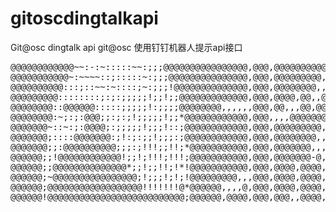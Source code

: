 # gitoscdingtalkapiGit@osc dingtalk api git@osc 使用钉钉机器人提示api接口<pre>@@@@@@@@@@@@~~:-:~:::::~~:;;;@@@@@@@@@@@@@@@@,@@@,@@@@@@@@@@,@@,,,,,,,,@@@ ,,,,,,@-,@@@,@@@@@@,@@@@@@,,@@@@@@@@@@@@@@@@@@@@@@@@@@@@~:~~~~::;:::::~:;;;@@@@@@@@@@@@@@@,@@@,@@@@@@@@@,,@@@@@@@@,-@@@-,,,,@@@@,,@@,@@@@@@,@@@@@@,,@@@@@@@@@@@@@@@@@@@@@@@@@@@:::;::~~:~::::;~:;;;!@@@@@@@@@@@@@@,@@@,@@@@@@@@,,@@@@@@@@,,@@@@@@@,,@@@@@,,@,@@@@@@,@@,,,,,,,,,,@@@@@@@@@@@@@@@@@@@@@@::::::::;:;:;;;;;!;;!;;@@@@@@@@@@@@@,@@@,@@@@,@@,,@@@@@@@@,,@@@@@@@@,,@@@@@@,@,@@@@,,,,,@@@@,,@@@@@@@@@@@@@@@@@@@@@@@@@::@@@@@@:::::;;;;;!:;;;;@@@@@@@@,,,,,,@@@,@@,,,@@,@@@,@@@@,,,,@@@@,,,,,,,@,@@@@,@@@@@@,@@@@@@,,@@@@@@@@@@@@@@@@@@@@@@@@@:~;:;:@@@;;:;:;!;;;;;!;;*@@@@@@@@@@@@,@@@,,,,@@@@@@@,,@@@,,@@,,@@@@@@,,@@@,,@@@,@@@@@@,@@@@@@,,@@@@@@@@@@@@@@@@@@@@@@@@~::~:;:@@@@;:;;;;;!;;;!::;@@@@@@@@@@@@,@@@,@@@@@@@@@,,@-,,,@@@@,,,@@@@,,~@@@,,~@,@@@@@@,@,@,,,,,,,,@@@@@@@@@@@@@@@@@@@@@;::::@@@@@@@:;!:;:;;!;;;:;@@@@@@@@@@@@,@@@,@@@@@@@@,,,@,-@@@@@@@@@@@@,,,,-@@@,,@,@@@@@@,,,@@,@@@@@,@@@@@@@@@@@@@@@@@@@@@;;:@@@@@@@@@@;;;:;!!!;;!!;*@@@@@@@@@@@,@@@,@@@@@@@,,,,@@,,,,,,,,,@@@,,,,@,,@@@@@,@@@-,,,@@@@,-@@@,,@@@@@@@@@@@@@@@@@@@@;;!@@@@@@@@@@@@!;;!;!!!;!!!;@@@@@@@@@@@,@@@,@@@@@@@-@,,@@----,----@@-,@,,@@@@-,,,,,,@,@@,@@@@@,@@-,@@@@@@@@@@@@@@@@@@@@@;;@@@@@@@@@@@@@@*;;!;;!!;!*!@@@@@@@@@@@,@@@,@@@@,@@@@,,@@@@@@,@@@@@@,@@,,@@,,,,,@,@@@@@@,@@@@@,,@, @@@@@@@@@@@@@@@@@@@@@;~@@@@@@@@@@@@@@@@;!;;;!;!;!@@@@@@@@@,,,@@@,@@@@,@@@@,,@@@@@@,@@@@@@-@@,,@@@@@@@@,@@@@@@,@@@@@@,,-@@@@@@@@@@@@@@@@@@@@@@;@@@@@@@@@@@@@@@@@@!!!!!!!@*@@@@@@,,,,@,@@@,@@@@,@@@@,,@@@@@@,@@@@@@@@@,,@@@@@@@@,@@@@@@,@@@@@,,,, @@@@@@@@@@@@@@@@@@@@@!@@@@@@@@@@@@@@@@@@@@@@@@@@;@@@@@@,@@@@,@@@,@@@,,@@@@,,@,,,,,,,,,,-@@@@,,@@@@@@@@,@@@@@@,@@@@,,@@,,,@@@@@@@@@@@@@@</pre>